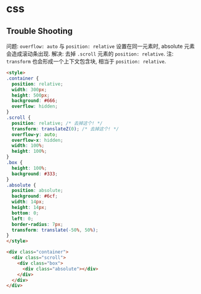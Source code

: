 # css

## Trouble Shooting

问题: `overflow: auto` 与 `position: relative` 设置在同一元素时, absolute 元素会造成滚动条出现.
解决: 去掉 `.scroll` 元素的 `position: relative`.
注: `transform` 也会形成一个上下文包含块, 相当于 `position: relative`.
```html
<style>
.container {
  position: relative;
  width: 300px;
  height: 500px;
  background: #666;
  overflow: hidden;
}
.scroll {
  position: relative; /* 去掉这个! */
  transform: translateZ(0); /* 去掉这个! */
  overflow-y: auto;
  overflow-x: hidden;
  width: 100%;
  height: 100%;
}
.box {
  height: 100%;
  background: #333;
}
.absolute {
  position: absolute;
  background: #6cf;
  width: 14px;
  height: 14px;
  bottom: 0;
  left: 0;
  border-radius: 7px;
  transform: translate(-50%, 50%);
}
</style>

<div class="container">
  <div class="scroll">
    <div class="box">
      <div class="absolute"></div>
    </div>
  </div>
</div>
```

